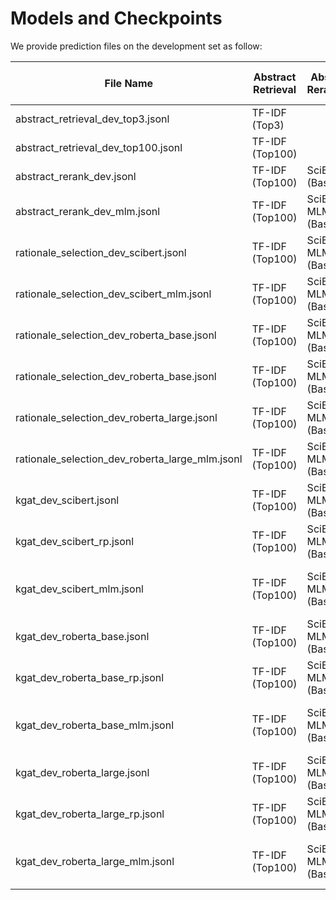 # Models and Checkpoints

We provide prediction files on the development set as follow:


| File Name                                       | Abstract Retrieval | Abstract Reranking | Rationale Selection | Claim Label Prediction   |
|-------------------------------------------------|--------------------|--------------------|---------------------|--------------------------|
| abstract_retrieval_dev_top3.jsonl               | TF-IDF (Top3)      |                    |                     |                          |
| abstract_retrieval_dev_top100.jsonl             | TF-IDF (Top100)    |                    |                     |                          |
| abstract_rerank_dev.jsonl                       | TF-IDF (Top100)    | SciBERT (Base)     |                     |                          |
| abstract_rerank_dev_mlm.jsonl                   | TF-IDF (Top100)    | SciBERT-MLM (Base) |                     |                          |
| rationale_selection_dev_scibert.jsonl           | TF-IDF (Top100)    | SciBERT-MLM (Base) | SciBERT (Base)      |                          |
| rationale_selection_dev_scibert_mlm.jsonl       | TF-IDF (Top100)    | SciBERT-MLM (Base) | SciBERT-MLM (Base)  |                          |
| rationale_selection_dev_roberta_base.jsonl      | TF-IDF (Top100)    | SciBERT-MLM (Base) | RoBERTa (Base)      |                          |
| rationale_selection_dev_roberta_base.jsonl      | TF-IDF (Top100)    | SciBERT-MLM (Base) | RoBERTa-MLM (Base)  |                          |
| rationale_selection_dev_roberta_large.jsonl     | TF-IDF (Top100)    | SciBERT-MLM (Base) | RoBERTa (Large)     |                          |
| rationale_selection_dev_roberta_large_mlm.jsonl | TF-IDF (Top100)    | SciBERT-MLM (Base) | RoBERTa-MLM (Large) |                          |
| kgat_dev_scibert.jsonl                          | TF-IDF (Top100)    | SciBERT-MLM (Base) | SciBERT-MLM (Base)  | KGAT (SciBERT-Base)      |
| kgat_dev_scibert_rp.jsonl                       | TF-IDF (Top100)    | SciBERT-MLM (Base) | SciBERT-MLM (Base)  | KGAT (SciBERT-RP-Base)   |
| kgat_dev_scibert_mlm.jsonl                      | TF-IDF (Top100)    | SciBERT-MLM (Base) | SciBERT-MLM (Base)  | KGAT (SciBERT-MLM-Base)  |
| kgat_dev_roberta_base.jsonl                     | TF-IDF (Top100)    | SciBERT-MLM (Base) | SciBERT-MLM (Base)  | KGAT (RoBERTa-Base)      |
| kgat_dev_roberta_base_rp.jsonl                  | TF-IDF (Top100)    | SciBERT-MLM (Base) | SciBERT-MLM (Base)  | KGAT (RoBERTa-RP-Base)   |
| kgat_dev_roberta_base_mlm.jsonl                 | TF-IDF (Top100)    | SciBERT-MLM (Base) | SciBERT-MLM (Base)  | KGAT (RoBERTa-MLM-Base)  |
| kgat_dev_roberta_large.jsonl                    | TF-IDF (Top100)    | SciBERT-MLM (Base) | SciBERT-MLM (Base)  | KGAT (RoBERTa-Large)     |
| kgat_dev_roberta_large_rp.jsonl                 | TF-IDF (Top100)    | SciBERT-MLM (Base) | SciBERT-MLM (Base)  | KGAT (RoBERTa-RP-Large)  |
| kgat_dev_roberta_large_mlm.jsonl                | TF-IDF (Top100)    | SciBERT-MLM (Base) | SciBERT-MLM (Base)  | KGAT (RoBERTa-MLM-Large) |



